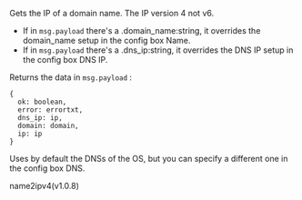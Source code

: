 Gets the IP of a domain name. The IP version 4 not v6.

+ If in ```msg.payload``` there's a .domain_name:string, it overrides the domain_name setup in the config box Name.
+ If in ```msg.payload``` there's a .dns_ip:string, it overrides the DNS IP setup in the config box DNS IP.

Returns the data in ```msg.payload``` :
```
{
  ok: boolean,
  error: errortxt,
  dns_ip: ip,
  domain: domain,
  ip: ip
}
```
Uses by default the DNSs of the OS, but you can specify a different one in the config box DNS.

name2ipv4(v1.0.8)
